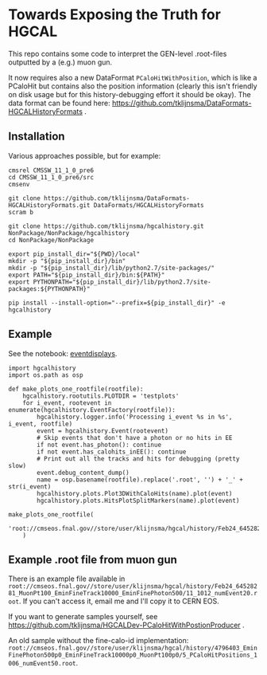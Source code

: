 #  Towards Exposing the Truth for HGCAL

This repo contains some code to interpret the GEN-level .root-files outputted by a (e.g.) muon gun.

It now requires also a new DataFormat `PCaloHitWithPosition`, which is like a PCaloHit but contains also the position information (clearly this isn't friendly on disk usage but for this history-debugging effort it should be okay). The data format can be found here: https://github.com/tklijnsma/DataFormats-HGCALHistoryFormats .

## Installation

Various approaches possible, but for example:

```
cmsrel CMSSW_11_1_0_pre6
cd CMSSW_11_1_0_pre6/src
cmsenv

git clone https://github.com/tklijnsma/DataFormats-HGCALHistoryFormats.git DataFormats/HGCALHistoryFormats
scram b

git clone https://github.com/tklijnsma/hgcalhistory.git NonPackage/NonPackage/hgcalhistory
cd NonPackage/NonPackage

export pip_install_dir="${PWD}/local"
mkdir -p "${pip_install_dir}/bin"
mkdir -p "${pip_install_dir}/lib/python2.7/site-packages/"
export PATH="${pip_install_dir}/bin:${PATH}"
export PYTHONPATH="${pip_install_dir}/lib/python2.7/site-packages:${PYTHONPATH}"

pip install --install-option="--prefix=${pip_install_dir}" -e hgcalhistory
```

## Example

See the notebook: [eventdisplays](./eventdisplay.ipynb).

```
import hgcalhistory
import os.path as osp

def make_plots_one_rootfile(rootfile):
    hgcalhistory.rootutils.PLOTDIR = 'testplots'
    for i_event, rootevent in enumerate(hgcalhistory.EventFactory(rootfile)):
        hgcalhistory.logger.info('Processing i_event %s in %s', i_event, rootfile)
        event = hgcalhistory.Event(rootevent)
        # Skip events that don't have a photon or no hits in EE
        if not event.has_photon(): continue
        if not event.has_calohits_inEE(): continue
        # Print out all the tracks and hits for debugging (pretty slow)
        event.debug_content_dump()
        name = osp.basename(rootfile).replace('.root', '') + '_' + str(i_event)
        hgcalhistory.plots.Plot3DWithCaloHits(name).plot(event)
        hgcalhistory.plots.HitsPlotSplitMarkers(name).plot(event)

make_plots_one_rootfile(
    'root://cmseos.fnal.gov//store/user/klijnsma/hgcal/history/Feb24_64528281_MuonPt100_EminFineTrack10000_EminFinePhoton500/11_1012_numEvent20.root'
    )
```

## Example .root file from muon gun

There is an example file available in `root://cmseos.fnal.gov//store/user/klijnsma/hgcal/history/Feb24_64528281_MuonPt100_EminFineTrack10000_EminFinePhoton500/11_1012_numEvent20.root`. If you can't access it, email me and I'll copy it to CERN EOS.

If you want to generate samples yourself, see https://github.com/tklijnsma/HGCALDev-PCaloHitWithPostionProducer .

An old sample without the fine-calo-id implementation: `root://cmseos.fnal.gov//store/user/klijnsma/hgcal/history/4796403_EminFinePhoton500p0_EminFineTrack10000p0_MuonPt100p0/5_PCaloHitPositions_1006_numEvent50.root`.
